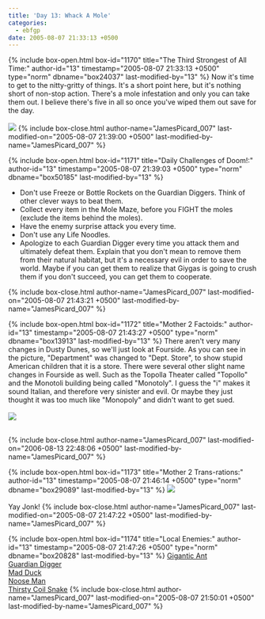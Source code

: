 ```yaml
---
title: 'Day 13: Whack A Mole'
categories:
  - ebfgp
date: 2005-08-07 21:33:13 +0500
---
```

{% include box-open.html box-id="1170" title="The Third Strongest of All Time:" author-id="13" timestamp="2005-08-07 21:33:13 +0500" type="norm" dbname="box24037" last-modified-by="13" %}
Now it's time to get to the nitty-gritty of things. It's a short point here, but it's nothing short of non-stop action. There's a mole infestation and only you can take them out. I believe there's five in all so once you've wiped them out save for the day.<br /><br />
<img src="http://classic.starmen.net/ebfgp/img/eb13.png"/>
{% include box-close.html author-name="JamesPicard_007" last-modified-on="2005-08-07 21:39:00 +0500" last-modified-by-name="JamesPicard_007" %}

{% include box-open.html box-id="1171" title="Daily Challenges of Doom!:" author-id="13" timestamp="2005-08-07 21:39:03 +0500" type="norm" dbname="box50185" last-modified-by="13" %}
<ul>
<li>Don't use Freeze or Bottle Rockets on the Guardian Diggers. Think of other clever ways to beat them.</li>
<li>Collect every item in the Mole Maze, before you FIGHT the moles (exclude the items behind the moles).</li>
<li>Have the enemy surprise attack you every time.</li>
<li>Don't use any Life Noodles.</li>
<li>Apologize to each Guardian Digger every time you attack them and ultimately defeat them. Explain that you don't mean to remove them from their natural habitat, but it's a necessary evil in order to save the world. Maybe if you can get them to realize that Giygas is going to crush them if you don't succeed, you can get them to cooperate.</li>
</ul>
{% include box-close.html author-name="JamesPicard_007" last-modified-on="2005-08-07 21:43:21 +0500" last-modified-by-name="JamesPicard_007" %}

{% include box-open.html box-id="1172" title="Mother 2 Factoids:" author-id="13" timestamp="2005-08-07 21:43:27 +0500" type="norm" dbname="box13913" last-modified-by="13" %}
 There aren't very many changes in Dusty Dunes, so we'll just look at Fourside. As you can see in the picture, "Department" was changed to "Dept. Store", to show stupid American children that it is a store. There were several other slight name changes in Fourside as well. Such as the Topolla Theater called "Topollo" and the Monotoli building being called "Monotoly". I guess the "i" makes it sound Italian, and therefore very sinister and evil. Or maybe they just thought it was too much like "Monopoly" and didn't want to get sued.<br /><br />
<img src="http://classic.starmen.net/ebfgp/img/mo13.gif"/><br /><br />

{% include box-close.html author-name="JamesPicard_007" last-modified-on="2006-08-13 22:48:06 +0500" last-modified-by-name="JamesPicard_007" %}

{% include box-open.html box-id="1173" title="Mother 2 Trans-rations:" author-id="13" timestamp="2005-08-07 21:46:14 +0500" type="norm" dbname="box29089" last-modified-by="13" %}
<img src="http://classic.starmen.net/ebfgp/trans/tr13.gif"/><br /><br />
Yay Jonk!
{% include box-close.html author-name="JamesPicard_007" last-modified-on="2005-08-07 21:47:22 +0500" last-modified-by-name="JamesPicard_007" %}

{% include box-open.html box-id="1174" title="Local Enemies:" author-id="13" timestamp="2005-08-07 21:47:26 +0500" type="norm" dbname="box20828" last-modified-by="13" %}
<a href="http://starmen.net/mother2/ebdb/enemies.php?enemy=37">Gigantic Ant</a><br />
<a href="http://starmen.net/mother2/ebdb/enemies.php?enemy=41">Guardian Digger</a><br />
<a href="http://starmen.net/mother2/ebdb/enemies.php?enemy=87">Mad Duck</a><br />
<a href="http://starmen.net/mother2/ebdb/enemies.php?enemy=151">Noose Man</a><br />
<a href="http://starmen.net/mother2/ebdb/enemies.php?enemy=55">Thirsty Coil Snake</a>
{% include box-close.html author-name="JamesPicard_007" last-modified-on="2005-08-07 21:50:01 +0500" last-modified-by-name="JamesPicard_007" %}
